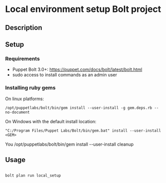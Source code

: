 # Local environment setup Bolt project



## Description

## Setup

### Requirements

* Puppet Bolt 3.0+: https://puppet.com/docs/bolt/latest/bolt.html
* sudo access to install commands as an admin user

### Installing ruby gems

On linux platforms:

    /opt/puppetlabs/bolt/bin/gem install --user-install -g gem.deps.rb --no-document

On Windows with the default install location:

    "C:/Program Files/Puppet Labs/Bolt/bin/gem.bat" install --user-install <GEM>


You 
    /opt/puppetlabs/bolt/bin/gem install --user-install cleanup
## Usage

```console

bolt plan run local_setup

```


